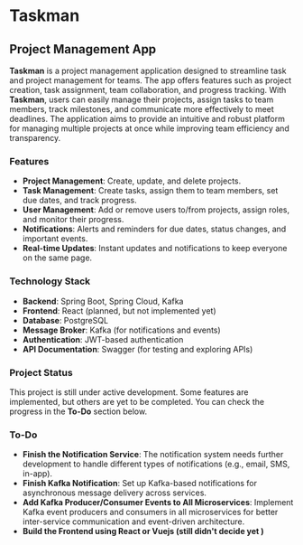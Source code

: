 # Taskman

## Project Management App

**Taskman** is a project management application designed to streamline task and project management for teams. The app offers features such as project creation, task assignment, team collaboration, and progress tracking. With **Taskman**, users can easily manage their projects, assign tasks to team members, track milestones, and communicate more effectively to meet deadlines. The application aims to provide an intuitive and robust platform for managing multiple projects at once while improving team efficiency and transparency.

### Features

- **Project Management**: Create, update, and delete projects.
- **Task Management**: Create tasks, assign them to team members, set due dates, and track progress.
- **User Management**: Add or remove users to/from projects, assign roles, and monitor their progress.
- **Notifications**: Alerts and reminders for due dates, status changes, and important events.
- **Real-time Updates**: Instant updates and notifications to keep everyone on the same page.

### Technology Stack

- **Backend**: Spring Boot, Spring Cloud, Kafka
- **Frontend**: React (planned, but not implemented yet)
- **Database**: PostgreSQL
- **Message Broker**: Kafka (for notifications and events)
- **Authentication**: JWT-based authentication
- **API Documentation**: Swagger (for testing and exploring APIs)

### Project Status

This project is still under active development. Some features are implemented, but others are yet to be completed. You can check the progress in the **To-Do** section below.

### To-Do

- **Finish the Notification Service**: The notification system needs further development to handle different types of notifications (e.g., email, SMS, in-app).
- **Finish Kafka Notification**: Set up Kafka-based notifications for asynchronous message delivery across services.
- **Add Kafka Producer/Consumer Events to All Microservices**: Implement Kafka event producers and consumers in all microservices for better inter-service communication and event-driven architecture.
- **Build the Frontend using React or Vuejs (still didn't decide yet )**
